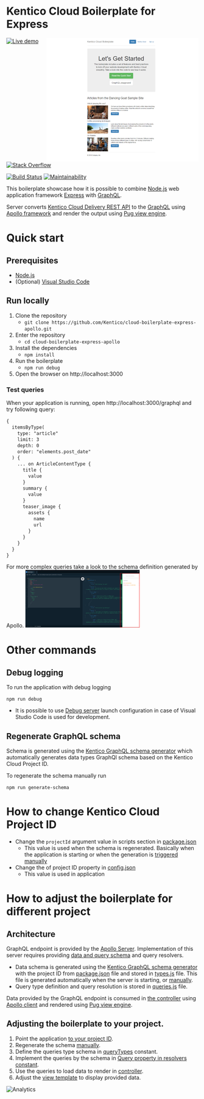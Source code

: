 # Kentico Cloud Boilerplate for Express
[<img align="right" src="/docs/assets/template_thumbnail.png" alt="Boilerplate screenshot" />](https://cloud-boilerplate-express-apollo.azurewebsites.net)

[![Live demo](https://img.shields.io/badge/-Live%20Demo-brightgreen.svg)](https://cloud-boilerplate-express-apollo.azurewebsites.net/)
[![Stack Overflow](https://img.shields.io/badge/Stack%20Overflow-ASK%20NOW-FE7A16.svg?logo=stackoverflow&logoColor=white)](https://stackoverflow.com/tags/kentico-cloud)

[![Build Status](https://api.travis-ci.org/Kentico/cloud-boilerplate-express-apollo.svg?branch=master)](https://travis-ci.org/Kentico/cloud-boilerplate-express-apollo)
[![Maintainability](https://api.codeclimate.com/v1/badges/01dee6f2cdaf57755707/maintainability)](https://codeclimate.com/github/Kentico/cloud-boilerplate-express-apollo/maintainability)

This boilerplate showcase how it is possible to combine [Node.js](https://nodejs.org/en/) web application framework [Express](https://expressjs.com/) with [GraphQL](https://graphql.org/).

Server converts [Kentico Cloud Delivery REST API](https://developer.kenticocloud.com/reference) to the [GraphQL](https://graphql.org/) using [Apollo framework](https://www.apollographql.com/) and render the output using [Pug view engine](https://pugjs.org/).

# Quick start

## Prerequisites
* [Node.js](https://nodejs.org/en/download/)
* (Optional) [Visual Studio Code](https://code.visualstudio.com/)

## Run locally
1. Clone the repository
   * `git clone https://github.com/Kentico/cloud-boilerplate-express-apollo.git`
2. Enter the repository
   * `cd cloud-boilerplate-express-apollo`
3. Install the dependencies
   * `npm install`
4. Run the boilerplate
   * `npm run debug`
5. Open the browser on http://localhost:3000

### Test queries

When your application is running, open http://localhost:3000/graphql and try following query:
```
{
  itemsByType(
    type: "article"
    limit: 3
    depth: 0
    order: "elements.post_date"
  ) {
    ... on ArticleContentType {
      title {
        value
      }
      summary {
        value
      }
      teaser_image {
        assets {
          name
          url
        }
      }
    }
  }
}
```
For more complex queries take a look to the schema definition generated by Apollo.
<img alt="Shema in playground" src="/docs/assets/schema.png" width="300">

# Other commands

## Debug logging

To run the application with debug logging 
```
npm run debug
```

* It is possible to use [Debug server](https://github.com/Kentico/cloud-boilerplate-express-apollo/blob/master/.vscode/launch.json#L10) launch configuration in case of Visual Studio Code is used for development.

## Regenerate GraphQL schema
Schema is generated using the [Kentico GraphQL schema generator](https://www.npmjs.com/package/kentico-cloud-graphql-schema-generator) which automatically generates data types GraphQl schema based on the Kentico Cloud Project ID.

To regenerate the schema manually run
```
npm run generate-schema
```

# How to change Kentico Cloud Project ID 
* Change the `projectId` argument value in scripts section in [package.json](https://github.com/Kentico/cloud-boilerplate-express-apollo/blob/master/package.json#L8)
    * This value is used when the schema is regenerated. Basically when the application is starting or when the generation is [triggered manually](#Regenerate-GraphQL-schema)
* Change the of project ID property in [config.json](https://github.com/Kentico/cloud-boilerplate-express-apollo/blob/master/config.json)
   * This value is used in application

# How to adjust the boilerplate for different project

## Architecture

GraphQL endpoint is provided by the  [Apollo Server](https://www.apollographql.com/docs/apollo-server). Implementation of this server requires providing [data and query schema](https://www.apollographql.com/docs/apollo-server/essentials/schema.html) and query resolvers.

* Data schema is generated using the [Kentico GraphQL schema generator](https://www.npmjs.com/package/kentico-cloud-graphql-schema-generator) with the project ID from [package.json](https://github.com/Kentico/cloud-boilerplate-express-apollo/blob/master/package.json#L8) file and stored in [types.js](https://github.com/Kentico/cloud-boilerplate-express-apollo/blob/master/graphQL/types.js) file. This file is generated automatically when the server is starting, or [manually](#Regenerate-GraphQL-schema).
* Query type definition and query resolution is stored in [queries.js](https://github.com/Kentico/cloud-boilerplate-express-apollo/blob/master/graphQL/queries.js) file.

Data provided by the GraphQL endpoint is consumed in [the controller](https://github.com/Kentico/cloud-boilerplate-express-apollo/blob/master/routes/index.js#L9) using [Apollo client](https://www.apollographql.com/docs/react/) and rendered using [Pug view engine](https://pugjs.org/).

## Adjusting the boilerplate to your project. 
1. Point the application [to your project ID](#How-to-adjust-the-boilerplate-for-different-project).
2. Regenerate the schema [manually](#Regenerate-GraphQL-schema).
3. Define the queries type schema in [queryTypes](https://github.com/Kentico/cloud-boilerplate-express-apollo/blob/master/graphQL/queries.js#L5) constant.
4. Implement the queries by the schema in [Query property in resolvers constant](https://github.com/Kentico/cloud-boilerplate-express-apollo/blob/master/graphQL/queries.js#L24).
5. Use the queries to load data to render in [controller](https://github.com/Kentico/cloud-boilerplate-express-apollo/blob/master/routes/index.js).
6. Adjust the [view template](https://github.com/Kentico/cloud-boilerplate-express-apollo/blob/master/views/index.pug) to display provided data.

![Analytics](https://kentico-ga-beacon.azurewebsites.net/api/UA-69014260-4/Kentico/cloud-boilerplate-express-apollo?pixel)
